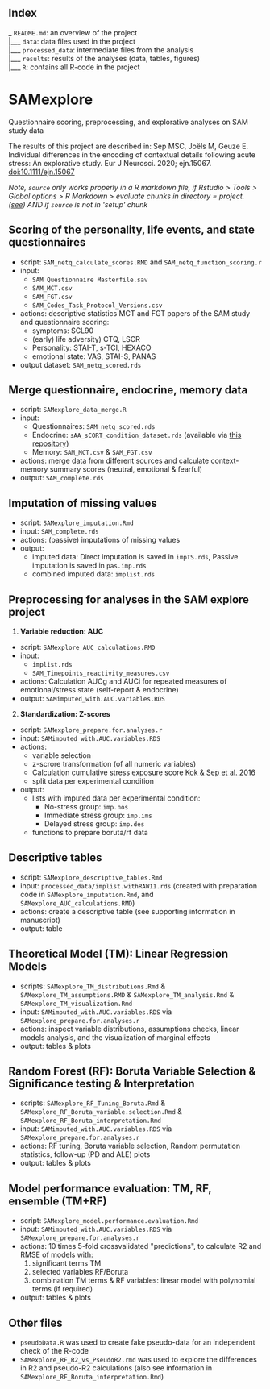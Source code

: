 
## Index
_ `README.md`: an overview of the project    
|___ `data`: data files used in the project   
|___ `processed_data`: intermediate files from the analysis   
|___ `results`: results of the analyses (data, tables, figures)    
|___ `R`: contains all R-code in the project   


# SAMexplore
Questionnaire scoring, preprocessing, and explorative analyses on SAM study data

The results of this project are described in: Sep MSC, Joëls M, Geuze E. Individual differences in the encoding of contextual details following acute stress: An explorative study. Eur J Neurosci. 2020; ejn.15067. [doi:10.1111/ejn.15067](https://doi.org/10.1111/ejn.15067)

*Note, `source` only works properly in a R markdown file, if Rstudio > Tools > Global options > R Markdown > evaluate chunks in directory = project.
([see](https://stackoverflow.com/questions/34029611/how-to-use-objects-from-global-environment-in-rstudio-markdown)) AND if ```source``` is not in 'setup' chunk*


## Scoring of the personality, life events, and state questionnaires
- script: `SAM_netq_calculate_scores.RMD` and `SAM_netq_function_scoring.r`
- input:
     - `SAM Questionnaire Masterfile.sav`
     - `SAM_MCT.csv`
     - `SAM_FGT.csv`
     - `SAM_Codes_Task_Protocol_Versions.csv`
- actions: descriptive statistics MCT and FGT papers of the SAM study and questionnaire scoring:
     - symptoms: SCL90
     - (early) life adversity) CTQ, LSCR
     - Personality: STAI-T, s-TCI, HEXACO
     - emotional state: VAS, STAI-S, PANAS
- output dataset: `SAM_netq_scored.rds`

## Merge questionnaire, endocrine, memory data
- script: `SAMexplore_data_merge.R`
- input: 
    - Questionnaires: `SAM_netq_scored.rds`
    - Endocrine: `sAA_sCORT_condition_dataset.rds` (available via [this repository](https://github.com/mscsep/SAM_sAA_Cortisol.git))
    - Memory: `SAM_MCT.csv` & `SAM_FGT.csv`
- actions: merge data from different sources and calculate context-memory summary scores  (neutral, emotional & fearful)
- output: `SAM_complete.rds`

## Imputation of missing values
- script: `SAMexplore_imputation.Rmd`
- input: `SAM_complete.rds`
- actions: (passive) imputations of missing values
- output:
    - imputed data: Direct imputation is saved in `impTS.rds`, Passive imputation is saved in `pas.imp.rds`
    - combined imputed data: `implist.rds`

## Preprocessing for analyses in the SAM explore project
1) **Variable reduction: AUC**
  - script: `SAMexplore_AUC_calculations.RMD`
  - input: 
    - `implist.rds`
    - `SAM_Timepoints_reactivity_measures.csv`
  - actions: Calculation AUCg and AUCi for repeated measures of emotional/stress state (self-report & endocrine) 
  - output: `SAMimputed_with.AUC.variables.RDS`
2) **Standardization: Z-scores**
  - script: `SAMexplore_prepare.for.analyses.r`
  - input: `SAMimputed_with.AUC.variables.RDS`
  - actions:
    - variable selection
    - z-scrore transformation (of all numeric variables)
    - Calculation cumulative stress exposure score [Kok & Sep et al. 2016](https://www.sciencedirect.com/science/article/pii/S0165032716304530?via%3Dihub)
    - split data per experimental condition
  - output:
    - lists with imputed data per experimental condition:
        - No-stress group: `imp.nos`
        - Immediate stress group: `imp.ims`
        - Delayed stress group: `imp.des`
    - functions to prepare boruta/rf data

## Descriptive tables
- script: `SAMexplore_descriptive_tables.Rmd`
- input: `processed_data/implist.withRAW11.rds` (created with preparation code in `SAMexplore_imputation.Rmd`, and `SAMexplore_AUC_calculations.RMD`)
- actions: create a descriptive table (see supporting information in manuscript)
- output: table

## Theoretical Model (TM): Linear Regression Models
- scripts: `SAMexplore_TM_distributions.Rmd` & `SAMexplore_TM_assumptions.RMD` & `SAMexplore_TM_analysis.Rmd` & `SAMexplore_TM_visualization.Rmd`
- input: `SAMimputed_with.AUC.variables.RDS` via `SAMexplore_prepare.for.analyses.r`
- actions: inspect variable distributions, assumptions checks, linear models analysis, and the visualization of marginal effects
- output: tables & plots

## Random Forest (RF): Boruta Variable Selection & Significance testing & Interpretation
- scripts: `SAMexplore_RF_Tuning_Boruta.Rmd` & `SAMexplore_RF_Boruta_variable.selection.Rmd` & `SAMexplore_RF_Boruta_interpretation.Rmd`
- input: `SAMimputed_with.AUC.variables.RDS` via `SAMexplore_prepare.for.analyses.r`
- actions: RF tuning, Boruta variable selection, Random permutation statistics, follow-up (PD and ALE) plots
- output: tables & plots

## Model performance evaluation: TM, RF, ensemble (TM+RF)
- script: `SAMexplore_model.performance.evaluation.Rmd`
- input: `SAMimputed_with.AUC.variables.RDS` via `SAMexplore_prepare.for.analyses.r`
- actions: 10 times 5-fold crossvalidated "predictions", to calculate R2 and RMSE of models with:
    1) significant terms TM
    2) selected variables RF/Boruta
    3) combination TM terms & RF variables: linear model with polynomial terms (if required)   
- output: tables & plots


## Other files
- `pseudoData.R` was used to create fake pseudo-data for an independent check of the R-code
- `SAMexplore_RF_R2_vs_PseudoR2.rmd` was used to explore the differences in R2 and pseudo-R2 calculations (also see information in `SAMexplore_RF_Boruta_interpretation.Rmd`)
